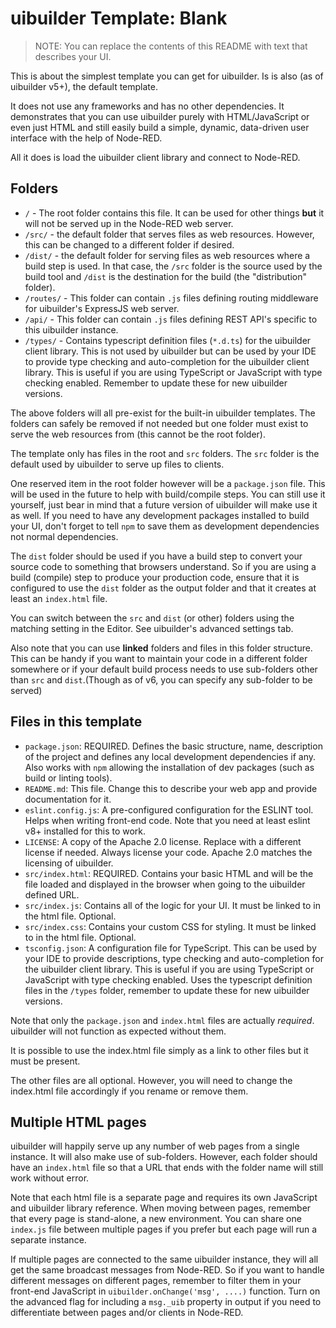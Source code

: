 # uibuilder Template: Blank

> NOTE: You can replace the contents of this README with text that describes your UI.

This is about the simplest template you can get for uibuilder. Is is also (as of uibuilder v5+), the default template.

It does not use any frameworks and has no other dependencies. It demonstrates that you can use uibuilder purely with HTML/JavaScript or even just HTML and still easily build a simple, dynamic, data-driven user interface with the help of Node-RED.

All it does is load the uibuilder client library and connect to Node-RED.

## Folders

* `/` - The root folder contains this file. It can be used for other things **but** it will not be served up in the Node-RED web server. 
* `/src/` - the default folder that serves files as web resources. However, this can be changed to a different folder if desired.
* `/dist/` - the default folder for serving files as web resources where a build step is used. In that case, the `/src` folder is the source used by the build tool and `/dist` is the destination for the build (the "distribution" folder).
* `/routes/` - This folder can contain `.js` files defining routing middleware for uibuilder's ExpressJS web server.
* `/api/` - This folder can contain `.js` files defining REST API's specific to this uibuilder instance.
* `/types/` - Contains typescript definition files (`*.d.ts`) for the uibuilder client library. This is not used by uibuilder but can be used by your IDE to provide type checking and auto-completion for the uibuilder client library. This is useful if you are using TypeScript or JavaScript with type checking enabled. Remember to update these for new uibuilder versions.

The above folders will all pre-exist for the built-in uibuilder templates. The folders can safely be removed if not needed but one folder must exist to serve the web resources from (this cannot be the root folder).

The template only has files in the root and `src` folders. The `src` folder is the default used by uibuilder to serve up files to clients.

One reserved item in the root folder however will be a `package.json` file. This will be used in the future to help with build/compile steps. You can still use it yourself, just bear in mind that a future version of uibuilder will make use it as well. If you need to have any development packages installed to build your UI, don't forget to tell `npm` to save them as development dependencies not normal dependencies.

The `dist` folder should be used if you have a build step to convert your source code to something that browsers understand. So if you are using a build (compile) step to produce your production code, ensure that it is configured to use the `dist` folder as the output folder and that it creates at least an `index.html` file.

You can switch between the `src` and `dist` (or other) folders using the matching setting in the Editor. See uibuilder's advanced settings tab.

Also note that you can use **linked** folders and files in this folder structure. This can be handy if you want to maintain your code in a different folder somewhere or if your default build process needs to use sub-folders other than `src` and `dist`.(Though as of v6, you can specify any sub-folder to be served)

## Files in this template

* `package.json`: REQUIRED. Defines the basic structure, name, description of the project and defines any local development dependencies if any. Also works with `npm` allowing the installation of dev packages (such as build or linting tools).
* `README.md`: This file. Change this to describe your web app and provide documentation for it.
* `eslint.config.js`: A pre-configured configuration for the ESLINT tool. Helps when writing front-end code. Note that you need at least eslint v8+ installed for this to work.
* `LICENSE`: A copy of the Apache 2.0 license. Replace with a different license if needed. Always license your code. Apache 2.0 matches the licensing of uibuilder.
* `src/index.html`: REQUIRED. Contains your basic HTML and will be the file loaded and displayed in the browser when going to the uibuilder defined URL.
* `src/index.js`: Contains all of the logic for your UI. It must be linked to in the html file. Optional.
* `src/index.css`: Contains your custom CSS for styling. It must be linked to in the html file. Optional.
* `tsconfig.json`: A configuration file for TypeScript. This can be used by your IDE to provide descriptions, type checking and auto-completion for the uibuilder client library. This is useful if you are using TypeScript or JavaScript with type checking enabled. Uses the typescript definition files in the `/types` folder, remember to update these for new uibuilder versions.

Note that only the `package.json` and `index.html` files are actually _required_. uibuilder will not function as expected without them.

It is possible to use the index.html file simply as a link to other files but it must be present.

The other files are all optional. However, you will need to change the index.html file accordingly if you rename or remove them.

## Multiple HTML pages

uibuilder will happily serve up any number of web pages from a single instance. It will also make use of sub-folders. However, each folder should have an `index.html` file so that a URL that ends with the folder name will still work without error.

Note that each html file is a separate page and requires its own JavaScript and uibuilder library reference. When moving between pages, remember that every page is stand-alone, a new environment. You can share one `index.js` file between multiple pages if you prefer but each page will run a separate instance.

If multiple pages are connected to the same uibuilder instance, they will all get the same broadcast messages from Node-RED. So if you want to handle different messages on different pages, remember to filter them in your front-end JavaScript in `uibuilder.onChange('msg', ....)` function. Turn on the advanced flag for including a `msg._uib` property in output if you need to differentiate between pages and/or clients in Node-RED.
